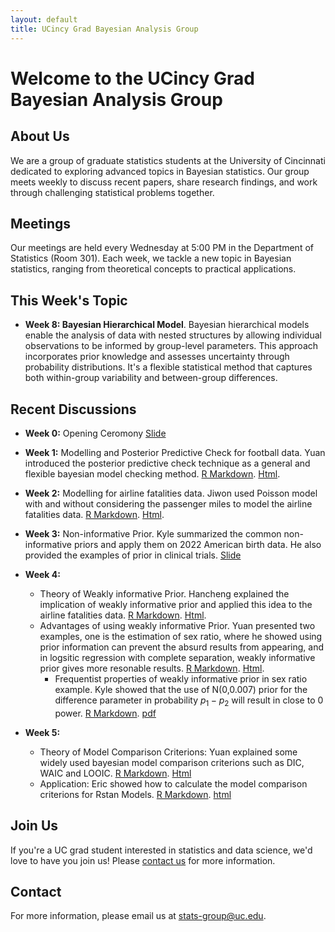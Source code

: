 ```yaml
---
layout: default
title: UCincy Grad Bayesian Analysis Group
---
```


# Welcome to the UCincy Grad Bayesian Analysis Group

## About Us
We are a group of graduate statistics students at the University of Cincinnati dedicated to exploring advanced topics in Bayesian statistics. Our group meets weekly to discuss recent papers, share research findings, and work through challenging statistical problems together.

## Meetings
Our meetings are held every Wednesday at 5:00 PM in the Department of Statistics (Room 301). Each week, we tackle a new topic in Bayesian statistics, ranging from theoretical concepts to practical applications.

## This Week's Topic
- **Week 8: Bayesian Hierarchical Model**. Bayesian hierarchical models enable the analysis of data with nested structures by allowing individual observations to be informed by group-level parameters. This approach incorporates prior knowledge and assesses uncertainty through probability distributions. It's a flexible statistical method that captures both within-group variability and between-group differences.
  



## Recent Discussions

- **Week 0:** Opening Ceromony [Slide](/meeting/week0/Bayesian_Reading_Group_Intro.pdf)

- **Week 1:** Modelling and Posterior Predictive Check for football data. Yuan introduced the posterior predictive check technique as a general and flexible bayesian model checking method. [R Markdown](https://raw.githubusercontent.com/ucincy-grad-bayesian-group/meeting/main/week1/football_normal.Rmd). [Html](/meeting/week1/football_normal.html).

- **Week 2:** Modelling for airline fatalities data. Jiwon used Poisson model with and without considering the passenger miles to model the airline fatalities data. [R Markdown](https://raw.githubusercontent.com/ucincy-grad-bayesian-group/meeting/main/week2/BDAanalysis.Rmd). [Html](/meeting/week2/BDAanalysis.html).

- **Week 3:** Non-informative Prior. Kyle summarized the common non-informative priors and apply them on 2022 American birth data. He also provided the examples of prior in clinical trials. [Slide](/meeting/week3/UninformativePriorDistribution.pdf)

- **Week 4:**
  - Theory of Weakly informative Prior. Hancheng explained the implication of weakly informative prior and applied this idea to the airline fatalities data. [R Markdown](https://raw.githubusercontent.com/ucincy-grad-bayesian-group/meeting/main/week4/poisson%20regression%20(Using%20Jiwon's%20data).Rmd). [Html](week4/poisson-regression--Using-Jiwon-s-data-.html).
  - Advantages of using weakly informative Prior. Yuan presented two examples, one is the estimation of sex ratio, where he showed using prior information can prevent the absurd results from appearing, and in logsitic regression with complete separation, weakly informative prior gives more resonable results. [R Markdown](https://raw.githubusercontent.com/ucincy-grad-bayesian-group/meeting/main/week4/sex_ratio_example.Rmd). [Html](/meeting/week4/sex_ratio_example.html).
      - Frequentist properties of weakly informative prior in sex ratio example. Kyle showed that the use of N(0,0.007) prior for the difference parameter in probability $p_1-p_2$ will result in close to 0 power. [R Markdown](https://raw.githubusercontent.com/ucincy-grad-bayesian-group/meeting/main/week4/sex_ratio_example_km.Rmd). [pdf](/meeting/week4/SexRatios.pdf)

- **Week 5:**
  - Theory of Model Comparison Criterions: Yuan explained some widely used bayesian model comparison criterions such as DIC, WAIC and LOOIC. [R Markdown](https://raw.githubusercontent.com/ucincy-grad-bayesian-group/meeting/main/week5/model_comparison.Rmd). [Html](/meeting/week5/model_comparison.html)
  - Application: Eric showed how to calculate the model comparison criterions for Rstan Models. [R Markdown](https://raw.githubusercontent.com/ucincy-grad-bayesian-group/meeting/main/week5/Model_comp.Rmd). [html](/meeting/week5/Model_comp.html)


## Join Us
If you're a UC grad student interested in statistics and data science, we'd love to have you join us! Please [contact us](mailto:stats-group@uc.edu) for more information.

## Contact
For more information, please email us at [stats-group@uc.edu](mailto:stats-group@uc.edu).
